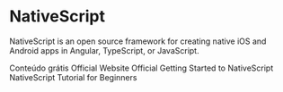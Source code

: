 # NativeScript

NativeScript is an open source framework for creating native iOS and Android apps in Angular, TypeScript, or JavaScript.

<ResourceGroupTitle>Conteúdo grátis</ResourceGroupTitle>
<BadgeLink colorScheme='blue' badgeText='Official Website' href='https://nativescript.org/'>Official Website</BadgeLink>
<BadgeLink colorScheme='blue' badgeText='Official Docs' href='https://docs.nativescript.org/'>Official Getting Started to NativeScript</BadgeLink>
<BadgeLink badgeText='Watch' href='https://www.youtube.com/watch?v=DcCSq2Y9bow'>NativeScript Tutorial for Beginners</BadgeLink>
